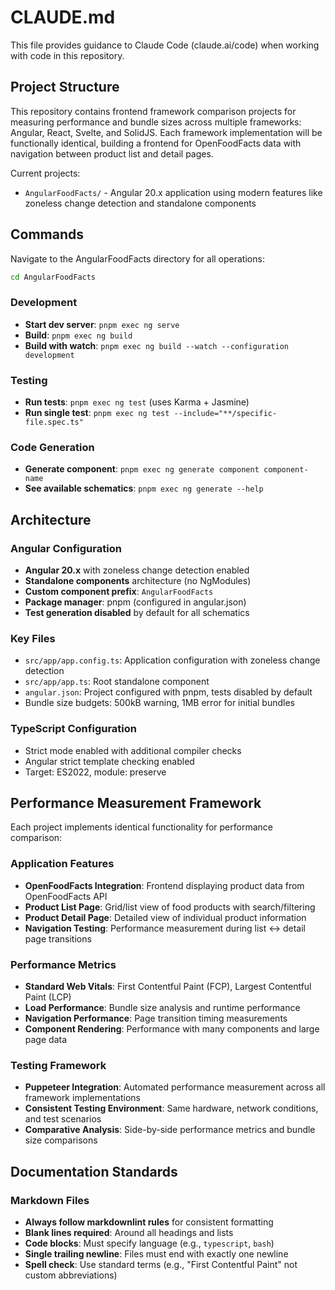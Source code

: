 # CLAUDE.md

This file provides guidance to Claude Code (claude.ai/code) when working with code in this repository.

## Project Structure

This repository contains frontend framework comparison projects for measuring performance and bundle sizes across multiple frameworks: Angular, React, Svelte, and SolidJS. Each framework implementation will be functionally identical, building a frontend for OpenFoodFacts data with navigation between product list and detail pages.

Current projects:

- `AngularFoodFacts/` - Angular 20.x application using modern features like zoneless change detection and standalone components

## Commands

Navigate to the AngularFoodFacts directory for all operations:

```bash
cd AngularFoodFacts
```

### Development

- **Start dev server**: `pnpm exec ng serve`
- **Build**: `pnpm exec ng build`
- **Build with watch**: `pnpm exec ng build --watch --configuration development`

### Testing

- **Run tests**: `pnpm exec ng test` (uses Karma + Jasmine)
- **Run single test**: `pnpm exec ng test --include="**/specific-file.spec.ts"`

### Code Generation

- **Generate component**: `pnpm exec ng generate component component-name`
- **See available schematics**: `pnpm exec ng generate --help`

## Architecture

### Angular Configuration

- **Angular 20.x** with zoneless change detection enabled
- **Standalone components** architecture (no NgModules)
- **Custom component prefix**: `AngularFoodFacts`
- **Package manager**: pnpm (configured in angular.json)
- **Test generation disabled** by default for all schematics

### Key Files

- `src/app/app.config.ts`: Application configuration with zoneless change detection
- `src/app/app.ts`: Root standalone component
- `angular.json`: Project configured with pnpm, tests disabled by default
- Bundle size budgets: 500kB warning, 1MB error for initial bundles

### TypeScript Configuration

- Strict mode enabled with additional compiler checks
- Angular strict template checking enabled
- Target: ES2022, module: preserve

## Performance Measurement Framework

Each project implements identical functionality for performance comparison:

### Application Features

- **OpenFoodFacts Integration**: Frontend displaying product data from OpenFoodFacts API
- **Product List Page**: Grid/list view of food products with search/filtering
- **Product Detail Page**: Detailed view of individual product information
- **Navigation Testing**: Performance measurement during list ↔ detail page transitions

### Performance Metrics

- **Standard Web Vitals**: First Contentful Paint (FCP), Largest Contentful Paint (LCP)
- **Load Performance**: Bundle size analysis and runtime performance
- **Navigation Performance**: Page transition timing measurements
- **Component Rendering**: Performance with many components and large page data

### Testing Framework

- **Puppeteer Integration**: Automated performance measurement across all framework implementations
- **Consistent Testing Environment**: Same hardware, network conditions, and test scenarios
- **Comparative Analysis**: Side-by-side performance metrics and bundle size comparisons

## Documentation Standards

### Markdown Files

- **Always follow markdownlint rules** for consistent formatting
- **Blank lines required**: Around all headings and lists
- **Code blocks**: Must specify language (e.g., `typescript`, `bash`)
- **Single trailing newline**: Files must end with exactly one newline
- **Spell check**: Use standard terms (e.g., "First Contentful Paint" not custom abbreviations)